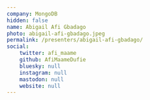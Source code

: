 ```yaml
---
company: MongoDB
hidden: false
name: Abigail Afi Gbadago
photo: abigail-afi-gbadago.jpeg
permalink: /presenters/abigail-afi-gbadago/
social:
    twitter: afi_maame
    github: AfiMaameDufie
    bluesky: null
    instagram: null
    mastodon: null
    website: null
---
```

